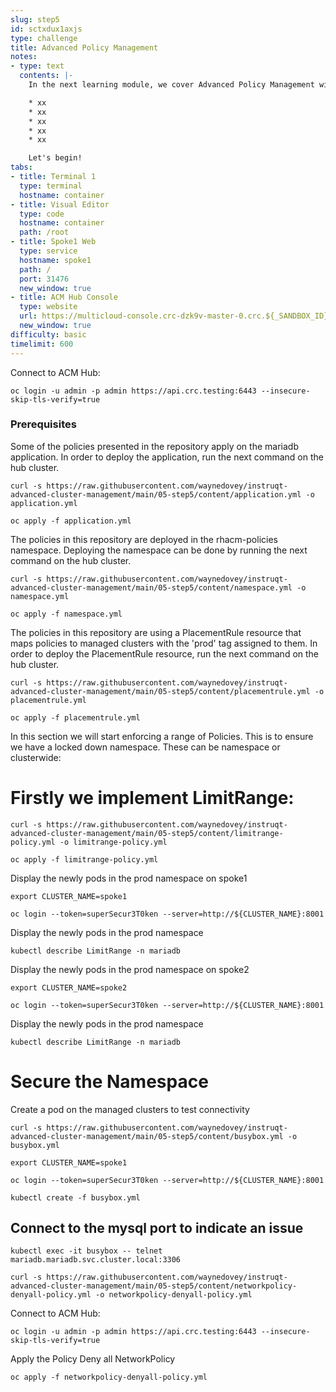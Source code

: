```yaml
---
slug: step5
id: sctxdux1axjs
type: challenge
title: Advanced Policy Management
notes:
- type: text
  contents: |-
    In the next learning module, we cover Advanced Policy Management with ACM and the following Concepts:

    * xx
    * xx
    * xx
    * xx
    * xx

    Let's begin!
tabs:
- title: Terminal 1
  type: terminal
  hostname: container
- title: Visual Editor
  type: code
  hostname: container
  path: /root
- title: Spoke1 Web
  type: service
  hostname: spoke1
  path: /
  port: 31476
  new_window: true
- title: ACM Hub Console
  type: website
  url: https://multicloud-console.crc-dzk9v-master-0.crc.${_SANDBOX_ID}.instruqt.io
  new_window: true
difficulty: basic
timelimit: 600
---
```

Connect to ACM Hub:

```
oc login -u admin -p admin https://api.crc.testing:6443 --insecure-skip-tls-verify=true
```

### Prerequisites

Some of the policies presented in the repository apply on the mariadb application. In order to deploy the application, run the next command on the hub cluster.

```
curl -s https://raw.githubusercontent.com/waynedovey/instruqt-advanced-cluster-management/main/05-step5/content/application.yml -o application.yml
```
```
oc apply -f application.yml
```

The policies in this repository are deployed in the rhacm-policies namespace. Deploying the namespace can be done by running the next command on the hub cluster.

```
curl -s https://raw.githubusercontent.com/waynedovey/instruqt-advanced-cluster-management/main/05-step5/content/namespace.yml -o namespace.yml
```
```
oc apply -f namespace.yml
```

The policies in this repository are using a PlacementRule resource that maps policies to managed clusters with the 'prod' tag assigned to them. In order to deploy the PlacementRule resource, run the next command on the hub cluster.

```
curl -s https://raw.githubusercontent.com/waynedovey/instruqt-advanced-cluster-management/main/05-step5/content/placementrule.yml -o placementrule.yml
```
```
oc apply -f placementrule.yml
```

In this section we will start enforcing a range of Policies. This is to ensure we have a locked down namespace.
These can be namespace or clusterwide:

# Firstly we implement LimitRange:

```
curl -s https://raw.githubusercontent.com/waynedovey/instruqt-advanced-cluster-management/main/05-step5/content/limitrange-policy.yml -o limitrange-policy.yml
```
```
oc apply -f limitrange-policy.yml
```

Display the newly pods in the prod namespace on spoke1

```
export CLUSTER_NAME=spoke1
```
```
oc login --token=superSecur3T0ken --server=http://${CLUSTER_NAME}:8001
```

Display the newly pods in the prod namespace
```
kubectl describe LimitRange -n mariadb
```

Display the newly pods in the prod namespace on spoke2

```
export CLUSTER_NAME=spoke2
```
```
oc login --token=superSecur3T0ken --server=http://${CLUSTER_NAME}:8001
```

Display the newly pods in the prod namespace
```
kubectl describe LimitRange -n mariadb
```

# Secure the Namespace

Create a pod on the managed clusters to test connectivity
```
curl -s https://raw.githubusercontent.com/waynedovey/instruqt-advanced-cluster-management/main/05-step5/content/busybox.yml -o busybox.yml
```

```
export CLUSTER_NAME=spoke1
```
```
oc login --token=superSecur3T0ken --server=http://${CLUSTER_NAME}:8001
```
```
kubectl create -f busybox.yml
```

## Connect to the mysql port to indicate an issue
```
kubectl exec -it busybox -- telnet mariadb.mariadb.svc.cluster.local:3306
```

```
curl -s https://raw.githubusercontent.com/waynedovey/instruqt-advanced-cluster-management/main/05-step5/content/networkpolicy-denyall-policy.yml -o networkpolicy-denyall-policy.yml
```

Connect to ACM Hub:

```
oc login -u admin -p admin https://api.crc.testing:6443 --insecure-skip-tls-verify=true
```

Apply the Policy Deny all NetworkPolicy
```
oc apply -f networkpolicy-denyall-policy.yml
```
